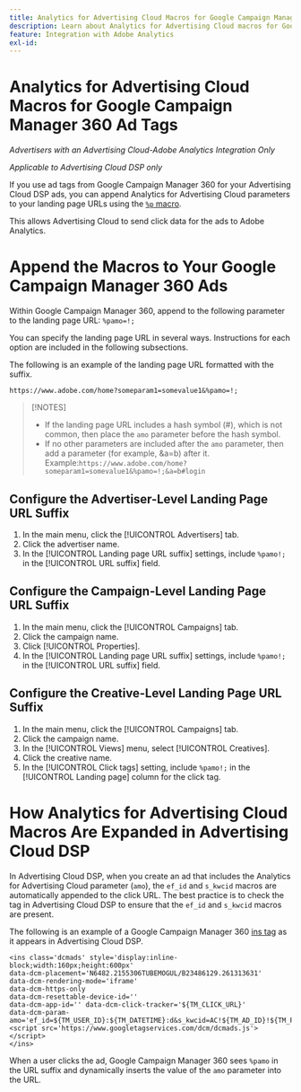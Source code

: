 ```yaml
---
title: Analytics for Advertising Cloud Macros for Google Campaign Manager 360 Ad Tags
description: Learn about Analytics for Advertising Cloud macros for Google Campaign Manager 360 ad tags
feature: Integration with Adobe Analytics
exl-id:
---
```

# Analytics for Advertising Cloud Macros for Google Campaign Manager 360 Ad Tags<!-- wording? correct terms? -->

*Advertisers with an Advertising Cloud-Adobe Analytics Integration Only*

*Applicable to Advertising Cloud DSP only*

If you use ad tags from Google Campaign Manager 360 for your Advertising Cloud DSP ads, you can append Analytics for Advertising Cloud parameters to your landing page URLs using the [`%p` macro](https://support.google.com/campaignmanager/table/6096962).

This allows Advertising Cloud to send click data for the ads to Adobe Analytics.<!-- Correct? -->

# Append the Macros to Your Google Campaign Manager 360 Ads

Within Google Campaign Manager 360, append to the following parameter to the landing page URL: `%pamo=!;`

You can specify the landing page URL in several ways. Instructions for each option are included in the following subsections.

The following is an example of the landing page URL formatted with the suffix.

```
https://www.adobe.com/home?someparam1=somevalue1&%pamo=!;
```

>[!NOTES]
>
>
>* If the landing page URL includes a hash symbol (#), which is not common, then place the `amo` parameter before the hash symbol.
>* If no other parameters are included after the `amo` parameter, then add a parameter (for example, &a=b) after it. Example:`https://www.adobe.com/home?someparam1=somevalue1&%pamo=!;&a=b#login`

## Configure the Advertiser-Level Landing Page URL Suffix

1. In the main menu, click the [!UICONTROL Advertisers] tab.
1. Click the advertiser name.
1. In the [!UICONTROL Landing page URL suffix] settings, include `%pamo!;` in the [!UICONTROL URL suffix] field.

## Configure the Campaign-Level Landing Page URL Suffix

1. In the main menu, click the [!UICONTROL Campaigns] tab.
1. Click the campaign name.
1. Click [!UICONTROL Properties].
1. In the [!UICONTROL Landing page URL suffix] settings, include `%pamo!;` in the [!UICONTROL URL suffix] field.	 

## Configure the Creative-Level Landing Page URL Suffix

1. In the main menu, click the [!UICONTROL Campaigns] tab.
1. Click the campaign name.
1. In the [!UICONTROL Views] menu, select [!UICONTROL Creatives].
1. Click the creative name.
1. In the [!UICONTROL Click tags] setting, include `%pamo!;` in the [!UICONTROL Landing page] column for the click tag.

# How Analytics for Advertising Cloud Macros Are Expanded in Advertising Cloud DSP

In Advertising Cloud DSP, when you create an ad that includes the Analytics for Advertising Cloud parameter (`amo`), the `ef_id` and `s_kwcid` macros are automatically appended to the click URL. The best practice is to check the tag in Advertising Cloud DSP to ensure that the `ef_id` and `s_kwcid` macros are present.

The following is an example of a Google Campaign Manager 360 [ins tag](https://support.google.com/campaignmanager/answer/6080468) as it appears in Advertising Cloud DSP.

```
<ins class='dcmads' style='display:inline-block;width:160px;height:600px'
data-dcm-placement='N6482.2155306TUBEMOGUL/B23486129.261313631'
data-dcm-rendering-mode='iframe'
data-dcm-https-only
data-dcm-resettable-device-id=''
data-dcm-app-id='' data-dcm-click-tracker='${TM_CLICK_URL}'
data-dcm-param-amo='ef_id=${TM_USER_ID}:${TM_DATETIME}:d&s_kwcid=AC!${TM_AD_ID}!${TM_PLACEMENT_ID}'>
<script src='https://www.googletagservices.com/dcm/dcmads.js'></script>
</ins>
```

When a user clicks the ad<!-- ??? -->, Google Campaign Manager 360 sees `%pamo` in the URL suffix and dynamically inserts the value of the `amo` parameter into the URL.